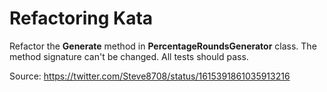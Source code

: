 # Refactoring Kata

Refactor the **Generate** method in **PercentageRoundsGenerator** class. The method signature can't be changed. All tests should pass.

Source: https://twitter.com/Steve8708/status/1615391861035913216